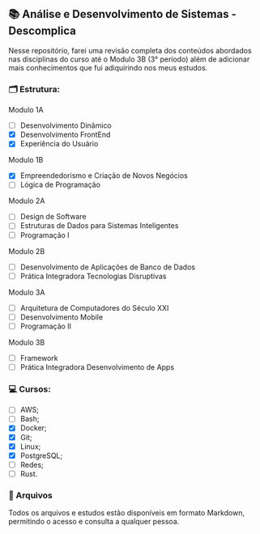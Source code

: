 ## 📚 Análise e Desenvolvimento de Sistemas - Descomplica

Nesse repositório, farei uma revisão completa dos conteúdos abordados nas disciplinas do curso até o Modulo 3B (3° período) além de adicionar mais conhecimentos que fui adiquirindo nos meus estudos.

### 🗂️ Estrutura:

Modulo 1A
- [ ]  Desenvolvimento Dinâmico
- [X]  Desenvolvimento FrontEnd
- [X]  Experiência do Usuário

Modulo 1B
- [X]  Empreendedorismo e Criação de Novos Negócios
- [ ]  Lógica de Programação

Modulo 2A
- [ ]  Design de Software
- [ ]  Estruturas de Dados para Sistemas Inteligentes
- [ ]  Programação I
 
Modulo 2B
- [ ]  Desenvolvimento de Aplicações de Banco de Dados
- [ ]  Prática Integradora Tecnologias Disruptivas

Modulo 3A
- [ ]  Arquitetura de Computadores do Século XXI
- [ ]  Desenvolvimento Mobile
- [ ]  Programação II

Modulo 3B
- [ ]  Framework
- [ ]  Prática Integradora Desenvolvimento de Apps

### 💻 Cursos:
- [ ]  AWS;
- [ ]  Bash;
- [X]  Docker;
- [X]  Git;
- [X]  Linux;
- [X]  PostgreSQL;
- [ ]  Redes;
- [ ]  Rust.

### 💾 Arquivos 
Todos os arquivos e estudos estão disponíveis em formato Markdown, permitindo o acesso e consulta a qualquer pessoa.
